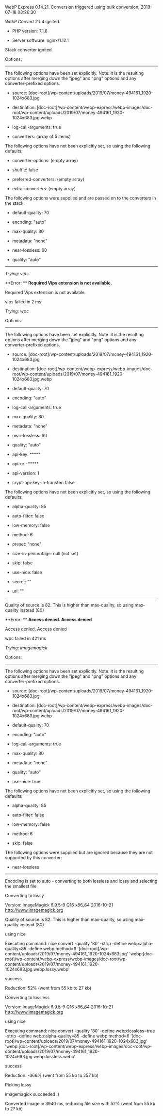 WebP Express 0.14.21. Conversion triggered using bulk conversion, 2019-07-18 03:26:30

*WebP Convert 2.1.4*  ignited.
- PHP version: 7.1.8
- Server software: nginx/1.12.1

Stack converter ignited

Options:
------------
The following options have been set explicitly. Note: it is the resulting options after merging down the "jpeg" and "png" options and any converter-prefixed options.
- source: [doc-root]/wp-content/uploads/2019/07/money-494161_1920-1024x683.jpg
- destination: [doc-root]/wp-content/webp-express/webp-images/doc-root/wp-content/uploads/2019/07/money-494161_1920-1024x683.jpg.webp
- log-call-arguments: true
- converters: (array of 5 items)

The following options have not been explicitly set, so using the following defaults:
- converter-options: (empty array)
- shuffle: false
- preferred-converters: (empty array)
- extra-converters: (empty array)

The following options were supplied and are passed on to the converters in the stack:
- default-quality: 70
- encoding: "auto"
- max-quality: 80
- metadata: "none"
- near-lossless: 60
- quality: "auto"
------------


*Trying: vips* 

**Error: ** **Required Vips extension is not available.** 
Required Vips extension is not available.
vips failed in 2 ms

*Trying: wpc* 

Options:
------------
The following options have been set explicitly. Note: it is the resulting options after merging down the "jpeg" and "png" options and any converter-prefixed options.
- source: [doc-root]/wp-content/uploads/2019/07/money-494161_1920-1024x683.jpg
- destination: [doc-root]/wp-content/webp-express/webp-images/doc-root/wp-content/uploads/2019/07/money-494161_1920-1024x683.jpg.webp
- default-quality: 70
- encoding: "auto"
- log-call-arguments: true
- max-quality: 80
- metadata: "none"
- near-lossless: 60
- quality: "auto"
- api-key: *****
- api-url: *****
- api-version: 1
- crypt-api-key-in-transfer: false

The following options have not been explicitly set, so using the following defaults:
- alpha-quality: 85
- auto-filter: false
- low-memory: false
- method: 6
- preset: "none"
- size-in-percentage: null (not set)
- skip: false
- use-nice: false
- secret: ""
- url: ""
------------

Quality of source is 82. This is higher than max-quality, so using max-quality instead (80)

**Error: ** **Access denied. Access denied** 
Access denied. Access denied
wpc failed in 421 ms

*Trying: imagemagick* 

Options:
------------
The following options have been set explicitly. Note: it is the resulting options after merging down the "jpeg" and "png" options and any converter-prefixed options.
- source: [doc-root]/wp-content/uploads/2019/07/money-494161_1920-1024x683.jpg
- destination: [doc-root]/wp-content/webp-express/webp-images/doc-root/wp-content/uploads/2019/07/money-494161_1920-1024x683.jpg.webp
- default-quality: 70
- encoding: "auto"
- log-call-arguments: true
- max-quality: 80
- metadata: "none"
- quality: "auto"
- use-nice: true

The following options have not been explicitly set, so using the following defaults:
- alpha-quality: 85
- auto-filter: false
- low-memory: false
- method: 6
- skip: false

The following options were supplied but are ignored because they are not supported by this converter:
- near-lossless
------------

Encoding is set to auto - converting to both lossless and lossy and selecting the smallest file

Converting to lossy
Version: ImageMagick 6.9.5-9 Q16 x86_64 2016-10-21 http://www.imagemagick.org
Quality of source is 82. This is higher than max-quality, so using max-quality instead (80)
using nice
Executing command: nice convert -quality '80' -strip -define webp:alpha-quality=85 -define webp:method=6 '[doc-root]/wp-content/uploads/2019/07/money-494161_1920-1024x683.jpg' 'webp:[doc-root]/wp-content/webp-express/webp-images/doc-root/wp-content/uploads/2019/07/money-494161_1920-1024x683.jpg.webp.lossy.webp'
success
Reduction: 52% (went from 55 kb to 27 kb)

Converting to lossless
Version: ImageMagick 6.9.5-9 Q16 x86_64 2016-10-21 http://www.imagemagick.org
using nice
Executing command: nice convert -quality '80' -define webp:lossless=true -strip -define webp:alpha-quality=85 -define webp:method=6 '[doc-root]/wp-content/uploads/2019/07/money-494161_1920-1024x683.jpg' 'webp:[doc-root]/wp-content/webp-express/webp-images/doc-root/wp-content/uploads/2019/07/money-494161_1920-1024x683.jpg.webp.lossless.webp'
success
Reduction: -366% (went from 55 kb to 257 kb)

Picking lossy
imagemagick succeeded :)

Converted image in 3940 ms, reducing file size with 52% (went from 55 kb to 27 kb)
